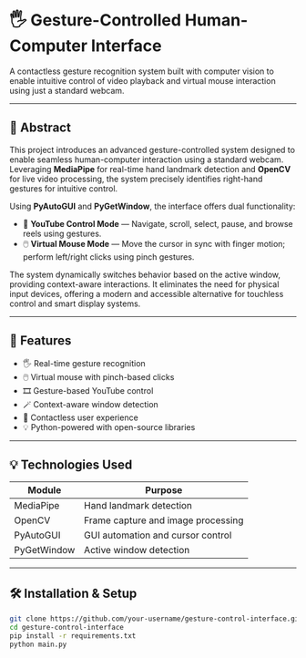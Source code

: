 # 🖐️ Gesture-Controlled Human-Computer Interface

A contactless gesture recognition system built with computer vision to enable intuitive control of video playback and virtual mouse interaction using just a standard webcam.       

---

## 📌 Abstract

This project introduces an advanced gesture-controlled system designed to enable seamless human-computer interaction using a standard webcam. Leveraging **MediaPipe** for real-time hand landmark detection and **OpenCV** for live video processing, the system precisely identifies right-hand gestures for intuitive control.

Using **PyAutoGUI** and **PyGetWindow**, the interface offers dual functionality:

- 🎥 **YouTube Control Mode** — Navigate, scroll, select, pause, and browse reels using gestures.
- 🖱️ **Virtual Mouse Mode** — Move the cursor in sync with finger motion; perform left/right clicks using pinch gestures.

The system dynamically switches behavior based on the active window, providing context-aware interactions. It eliminates the need for physical input devices, offering a modern and accessible alternative for touchless control and smart display systems.

---

## 🧠 Features

- 🖐️ Real-time gesture recognition
- 🖱️ Virtual mouse with pinch-based clicks
- 🎞️ Gesture-based YouTube control
- 🪄 Context-aware window detection
- 🧼 Contactless user experience
- 💡 Python-powered with open-source libraries

---

## 💡 Technologies Used

| Module       | Purpose                            |
|--------------|------------------------------------|
| MediaPipe    | Hand landmark detection            |
| OpenCV       | Frame capture and image processing |
| PyAutoGUI    | GUI automation and cursor control  |
| PyGetWindow  | Active window detection            |

---

## 🛠️ Installation & Setup

```bash
git clone https://github.com/your-username/gesture-control-interface.git
cd gesture-control-interface
pip install -r requirements.txt
python main.py
